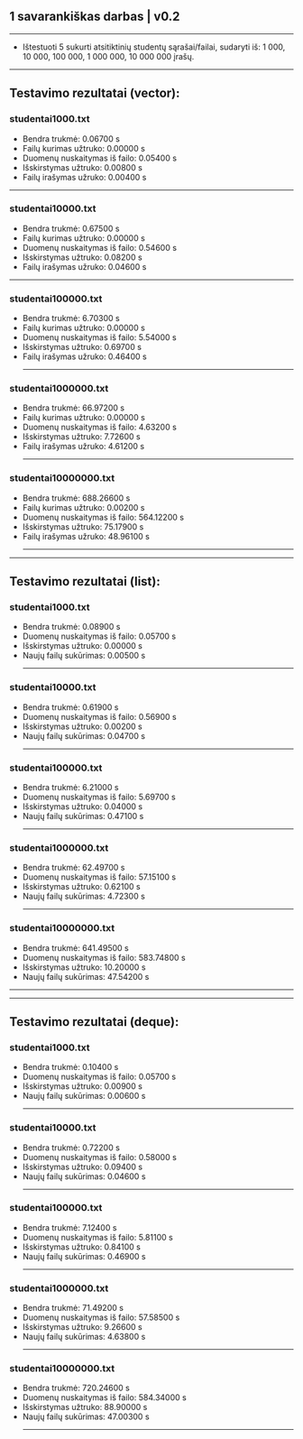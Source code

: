 ## 1 savarankiškas darbas | v0.2
_____________________________________________________________
- Ištestuoti 5 sukurti atsitiktinių studentų sąrašai/failai, sudaryti iš: 1 000, 10 000, 100 000, 1 000 000, 10 000 000 įrašų.
______________________________________________________________________
 ## Testavimo rezultatai (vector):
### studentai1000.txt

- Bendra trukmė: 0.06700 s
- Failų kurimas užtruko: 0.00000 s
- Duomenų nuskaitymas i­š failo: 0.05400 s
- Išskirstymas užtruko: 0.00800 s
- Failų irašymas užruko: 0.00400 s
________________________________________
### studentai10000.txt
- Bendra trukmė: 0.67500 s
- Failų kurimas užtruko: 0.00000 s
- Duomenų nuskaitymas i­š failo: 0.54600 s
- Išskirstymas užtruko: 0.08200 s
- Failų irašymas užruko: 0.04600 s
 ________________________________________
### studentai100000.txt
- Bendra trukmė: 6.70300 s
- Failų kurimas užtruko: 0.00000 s
- Duomenų nuskaitymas i­š failo: 5.54000 s
- Išskirstymas užtruko: 0.69700 s
- Failų irašymas užruko: 0.46400 s
  ________________________________________
### studentai1000000.txt
- Bendra trukmė: 66.97200 s
- Failų kurimas užtruko: 0.00000 s
- Duomenų nuskaitymas i­š failo: 4.63200 s
- Išskirstymas užtruko: 7.72600 s
- Failų irašymas užruko: 4.61200 s
    ________________________________________
### studentai10000000.txt
- Bendra trukmė: 688.26600 s
- Failų kurimas užtruko: 0.00200 s
- Duomenų nuskaitymas i­š failo: 564.12200 s
- Išskirstymas užtruko: 75.17900 s
- Failų irašymas užruko: 48.96100 s
  ______________________________________________
____________________________________________________________
   ## Testavimo rezultatai (list):
  
### studentai1000.txt

- Bendra trukmė: 0.08900 s
- Duomenų nuskaitymas i­š failo: 0.05700 s
- Išskirstymas užtruko: 0.00000 s
- Naujų failų sukūrimas: 0.00500 s
  _______________________________________
### studentai10000.txt

- Bendra trukmė: 0.61900 s
- Duomenų nuskaitymas i­š failo: 0.56900 s
- Išskirstymas užtruko: 0.00200 s
- Naujų failų sukūrimas: 0.04700 s
   _______________________________________
### studentai100000.txt

- Bendra trukmė: 6.21000 s
- Duomenų nuskaitymas i­š failo: 5.69700 s
- Išskirstymas užtruko: 0.04000 s
- Naujų failų sukūrimas: 0.47100 s
    _______________________________________
### studentai1000000.txt

- Bendra trukmė: 62.49700 s
- Duomenų nuskaitymas i­š failo: 57.15100 s
- Išskirstymas užtruko: 0.62100 s
- Naujų failų sukūrimas: 4.72300 s
  _______________________________________
### studentai10000000.txt

- Bendra trukmė: 641.49500 s
- Duomenų nuskaitymas i­š failo: 583.74800 s
- Išskirstymas užtruko: 10.20000 s
- Naujų failų sukūrimas: 47.54200 s
_____________________________________________________
_________________________________________________________________________________________
   ## Testavimo rezultatai (deque):
### studentai1000.txt

- Bendra trukmė: 0.10400 s
- Duomenų nuskaitymas i­š failo: 0.05700 s
- Išskirstymas užtruko: 0.00900 s
- Naujų failų sukūrimas: 0.00600 s
  _______________________________________
### studentai10000.txt

- Bendra trukmė: 0.72200 s
- Duomenų nuskaitymas i­š failo: 0.58000 s
- Išskirstymas užtruko: 0.09400 s
- Naujų failų sukūrimas: 0.04600 s
   _______________________________________
 ### studentai100000.txt

- Bendra trukmė: 7.12400 s
- Duomenų nuskaitymas i­š failo: 5.81100 s
- Išskirstymas užtruko: 0.84100 s
- Naujų failų sukūrimas: 0.46900 s
   _______________________________________
 ### studentai1000000.txt

- Bendra trukmė: 71.49200 s
- Duomenų nuskaitymas i­š failo: 57.58500 s
- Išskirstymas užtruko: 9.26600 s
- Naujų failų sukūrimas: 4.63800 s
   _______________________________________
### studentai10000000.txt

- Bendra trukmė: 720.24600 s
- Duomenų nuskaitymas i­š failo: 584.34000 s
- Išskirstymas užtruko: 88.90000 s
- Naujų failų sukūrimas: 47.00300 s
   _______________________________________




